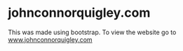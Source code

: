 # johnconnorquigley.com



This was made using bootstrap. To view the website go to www.johnconnorquigley.com

